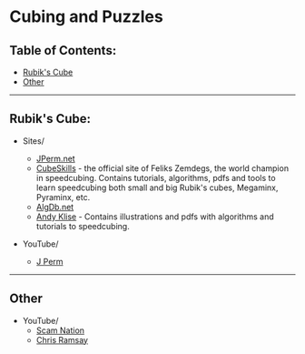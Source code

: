 # Cubing and Puzzles

## Table of Contents:
- [Rubik's Cube](#rubiks-cube)
- [Other](#other)

---

## Rubik's Cube:
* Sites/
	* [JPerm.net](https://jperm.net)
    * [CubeSkills](https://www.cubeskills.com/) - the official site of Feliks Zemdegs, the world champion in speedcubing. Contains tutorials, algorithms, pdfs and tools to learn speedcubing both small and big Rubik's cubes, Megaminx, Pyraminx, etc.
    * [AlgDb.net](http://algdb.net/)
    * [Andy Klise](http://www.kungfoomanchu.com/) - Contains illustrations and pdfs with algorithms and tutorials to speedcubing.

* YouTube/
    * [J Perm](https://www.youtube.com/channel/UCqTVfT9JQqhA6_Hi_h_h97Q)

---

## Other 
* YouTube/
    * [Scam Nation](https://www.youtube.com/channel/UCRd9JHiQvqwT8O4d0QGI9jQ)
    * [Chris Ramsay](https://www.youtube.com/channel/UCrPUg54jUy1T_wII9jgdRbg)
